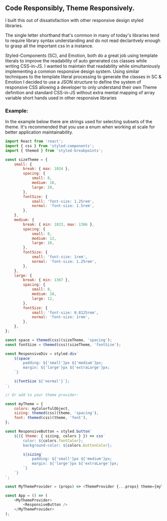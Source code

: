 ## Code Responsibly, Theme Responsively.

I built this out of dissatisfaction with other responsive design styled libraries.

The single letter shorthand that's common in many of today's libraries tend to require library syntax understanding
and do not read declaritvely enough to grasp all the important css in a instance.

Styled-Components (SC), and Emotion, both do a great job using template literals to improve the readability of auto generated
css classes while writing CSS-in-JS. I wanted to maintain that readability while simultaniously implementing a common
responsive design system. Using similar techniques to the template literal processing to generate the classes in SC & Emotion I
decided to use a JSON structure to define the system of responsive CSS allowing a developer to only understand their own Theme
definition and standard CSS-in-JS without extra mental mapping of array variable short hands used in other responsive libraries

### Example:

In the example below there are strings used for selecting subsets of the theme. It's recommended that you use a enum when working at scale for better application maintainability.

```javascript
import React from 'react';
import { css } from 'styled-components';
import { themed } from 'styled-breakpoints';

const sizeTheme = {
    small: {
        break: { max: 1024 },
        spacing: {
            small: 8,
            medium: 16,
            large: 20,
        },
        fontSize: {
            small: 'font-size: 1.25rem',
            normal: 'font-size: 1.5rem',
        },
    },
    medium: {
        break: { min: 1023, max: 1366 },
        spacing: {
            small: 8,
            medium: 12,
            large: 16,
        },
        fontSize: {
            small: 'font-size: 1rem',
            normal: 'font-size: 1.25rem',
        },
    },
    large: {
        break: { min: 1367 },
        spacing: {
            small: 8,
            medium: 10,
            large: 12,
        },
        fontSize: {
            small: 'font-size: 0.8125rem',
            normal: 'font-size: 1rem',
        },
    },
};

const space = themed(css)(sizeTheme, 'spacing');
const fontSize = themed(css)(sizeTheme, 'fontSize');

const ResponsiveDiv = styled.div`
    ${space`
        padding: ${'small'}px ${'medium'}px;
        margin: ${'large'}px ${'extraLarge'}px;
    `}

    ${fontSize`${'normal'}`};
`;

// Or add to your theme provider:

const myTheme = {
    colors: myColorfulObject,
    sizing: themed(css)(theme, 'spacing'),
    font: themed(css)(theme, 'font'),
};

const ResponsiveButton = styled.button`
    ${({ theme: { sizing, colors } }) => css`
        color: ${colors.fontColor};
        background-color: ${colors.buttonColor};

        ${sizing`
            padding: ${'small'}px ${'medium'}px;
            margin: ${'large'}px ${'extraLarge'}px;
        `}
    `}
`;

const MyThemeProvider = (props) => <ThemeProvider {...props} theme={myTheme} />;

const App = () => (
    <MyThemeProvider>
        <ResponsiveButton />
    </MyThemeProvider>
);
```
